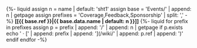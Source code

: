 {%- liquid
assign n = name | default: 'sht1'
assign base = 'Events/' | append: n | getpage
assign prefixes = 'Coverage,Feedback,Sponsorship' | split: ','
-%}
**[[{{ base.ref }}|{{ base.data.name | default: n }}]]**
{%- liquid
for prefix in prefixes
  assign p = prefix | append: '/' | append: n | getpage
  if p.exists
    echo ' &middot; [' | append: prefix | append: '](/wiki/' | append: p.ref | append: ')'
  endif
endfor
-%}